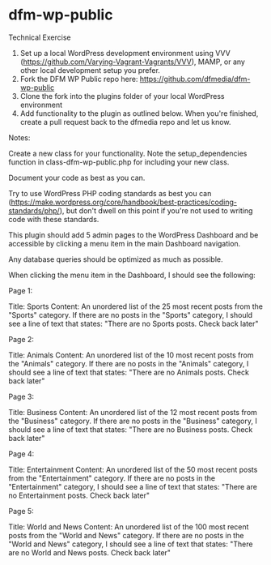 # dfm-wp-public

Technical Exercise

1. Set up a local WordPress development environment using VVV (https://github.com/Varying-Vagrant-Vagrants/VVV), MAMP, or any other local development setup you prefer.
2. Fork the DFM WP Public repo here: https://github.com/dfmedia/dfm-wp-public
3. Clone the fork into the plugins folder of your local WordPress environment
4. Add functionality to the plugin as outlined below. When you're finished, create a pull request back to the dfmedia repo and let us know.

Notes:

Create a new class for your functionality. Note the setup_dependencies function in class-dfm-wp-public.php for including your new class.

Document your code as best as you can.

Try to use WordPress PHP coding standards as best you can (https://make.wordpress.org/core/handbook/best-practices/coding-standards/php/), but don't dwell on this point if you're not used to writing code with these standards.


This plugin should add 5 admin pages to the WordPress Dashboard and be accessible by clicking a menu item in the main Dashboard navigation. 

Any database queries should be optimized as much as possible.

When clicking the menu item in the Dashboard, I should see the following:

Page 1: 

Title: Sports
Content: An unordered list of the 25 most recent posts from the "Sports" category. If there are no posts in the "Sports" category, I should see a line of text that states: "There are no Sports posts. Check back later"

Page 2:

Title: Animals
Content: An unordered list of the 10 most recent posts from the "Animals" category. If there are no posts in the "Animals" category, I should see a line of text that states: "There are no Animals posts. Check back later"

Page 3:

Title: Business
Content: An unordered list of the 12 most recent posts from the "Business" category. If there are no posts in the "Business" category, I should see a line of text that states: "There are no Business posts. Check back later"

Page 4: 

Title: Entertainment
Content: An unordered list of the 50 most recent posts from the "Entertainment" category. If there are no posts in the "Entertainment" category, I should see a line of text that states: "There are no Entertainment posts. Check back later"

Page 5:  

Title: World and News
Content: An unordered list of the 100 most recent posts from the "World and News" category. If there are no posts in the "World and News" category, I should see a line of text that states: "There are no World and News posts. Check back later"
